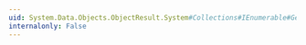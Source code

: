 ```yaml
---
uid: System.Data.Objects.ObjectResult.System#Collections#IEnumerable#GetEnumerator
internalonly: False
---
```

